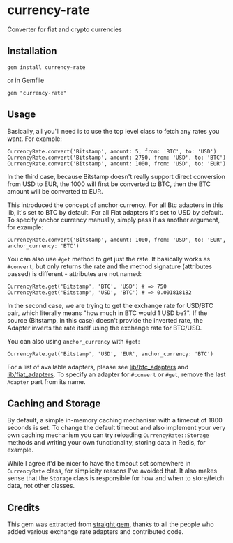 currency-rate
=============

Converter for fiat and crypto currencies

Installation
------------

    gem install currency-rate

or in Gemfile

    gem "currency-rate"

Usage
-----
Basically, all you'll need is to use the top level class to fetch any rates you want.
For example:

    CurrencyRate.convert('Bitstamp', amount: 5, from: 'BTC', to: 'USD')
    CurrencyRate.convert('Bitstamp', amount: 2750, from: 'USD', to: 'BTC')
    CurrencyRate.convert('Bitstamp', amount: 1000, from: 'USD', to: 'EUR')

In the third case, because Bitstamp doesn't really support direct conversion from
USD to EUR, the 1000 will first be converted to BTC, then the BTC amount will be converted to EUR.

This introduced the concept of anchor currency. For all Btc adapters in this lib, it's set to BTC
by default. For all Fiat adapters it's set to USD by default. To specify anchor currency manually,
simply pass it as another argument, for example:

    CurrencyRate.convert('Bitstamp', amount: 1000, from: 'USD', to: 'EUR', anchor_currency: 'BTC')

You can also use `#get` method to get just the rate. It basically works as `#convert`, but only returns the rate and the method signature (attributes passed) is different - attributes are not named:

    CurrencyRate.get('Bitstamp', 'BTC', 'USD') # => 750
    CurrencyRate.get('Bitstamp', 'USD', 'BTC') # => 0.001818182

In the second case, we are trying to get the exchange rate for USD/BTC pair, which literally means
"how much in BTC would 1 USD be?". If the source (Bitstamp, in this case) doesn't provide the
inverted rate, the Adapter inverts the rate itself using the exchange rate for BTC/USD.

You can also using `anchor_currency` with `#get`:

    CurrencyRate.get('Bitstamp', 'USD', 'EUR', anchor_currency: 'BTC')

For a list of available adapters, please see
[lib/btc_adapters](https://github.com/snitko/currency-rate/tree/master/lib/btc_adapters)
and [lib/fiat_adapters](https://github.com/snitko/currency-rate/tree/master/lib/fiat_adapters).
To specify an adapter for `#convert` or `#get`, remove the last `Adapter` part from its name.

Caching and Storage
-------------------

By default, a simple in-memory caching mechanism with a timeout of 1800 seconds is set.
To change the default timeout and also implement your very own caching mechanism you can
try reloading `CurrencyRate::Storage` methods and writing your own functionality,
storing data in Redis, for example.

While I agree it'd be nicer to have the timeout set somewhere in `CurrencyRate` class,
for simplicity reasons I've avoided that. It also makes sense that the `Storage` class is responsible
for how and when to store/fetch data, not other classes.

Credits
-------
This gem was extracted from [straight gem](https://github.com/MyceliumGear/straight), thanks to all the people who added various exchange rate adapters and contributed code.
